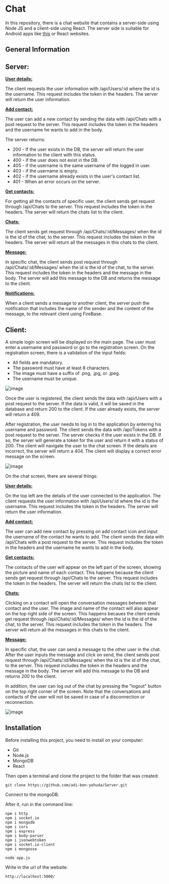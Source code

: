 # Chat

In this repository, there is a chat website that contains a server-side using Node JS and a client-side using React. The server side is suitable for Android apps like [this](https://github.com/adi-ben-yehuda/android_chat) or React websites. 

## General Information

## Server: 
<ins>**User details:**</ins>

The client requests the user information with /api/Users/:id where the id is the username. This request includes the token in the headers. The server will return the user information.

<ins>**Add contact:**</ins>

The user can add a new contact by sending the data with /api/Chats with a post request to the server. This request includes the token in the headers and the username he wants to add in the body.

The server returns: 
- 200 - If the user exists in the DB, the server will return the user information to the client with this status.
- 400 - if the user does not exist in the DB. 
- 405 - if the username is the same username of the logged in user. 
- 403 - if the username is empty. 
- 402 - if the username already exists in the user's contact list. 
- 401 - When an error occurs on the server.

<ins>**Get contacts:**</ins>

For getting all the contacts of specific user, the client sends get request through /api/Chats to the server. This request includes the token in the headers. The server will return the chats list to the client.

<ins>**Chats:**</ins>

The client sends get request through /api/Chats/:id/Messages/ when the id is the id of the chat, to the server. This request includes the token in the headers. The server will return all the messages in this chats to the client.

<ins>**Message:**</ins>

In specific chat, the client sends post request through /api/Chats/:id/Messages/ when the id is the id of the chat, to the server. This request includes the token in the headers and the message in the body. The server will add this message to the DB and returns the message to the client.

<ins>**Notifications:**</ins>

When a client sends a message to another client, the server push the notification that includes the name of the sender and the content of the message, to the relevant client using FireBase.

## Client: 
A simple login screen will be displayed on the main page. The user must enter a username and password or go to the registration screen.
On the registration screen, there is a validation of the input fields:
  -  All fields are mandatory.
   - The password must have at least 8 characters.
   - The image must have a suffix of .png, .jpg, or .jpeg.
   - The username must be unique.
    
![image](https://github.com/adi-ben-yehuda/server_NodeJS/assets/117977429/b32771bd-58a0-4798-b5ea-c49794f65bc7)

Once the user is registered, the client sends the data with /api/Users with a post request to the server. If the data is valid, it will be saved in the database and return 200 to the client. If the user already exists, the server will return a 409.

After registration, the user needs to log in to the application by entering his username and password. 
The client sends the data with /api/Tokens with a post request to the server. The server checks if the user exists in the DB. 
If so, the server will generate a token for the user and return it with a status of 200. The client will navigate the user to the chat screen.
If the details are incorrect, the server will return a 404. The client will display a correct error message on the screen.

![image](https://github.com/adi-ben-yehuda/server_NodeJS/assets/117977429/4689018e-6ffc-42bb-bfde-11e3636ce604)

On the chat screen, there are several things:

<ins>**User details:**</ins>

On the top left are the details of the user connected to the application. The client requests the user information with /api/Users/:id where the id is the username. This request includes the token in the headers. The server will return the user information.

<ins>**Add contact:**</ins>

The user can add new contact by pressing on add contact icon and input the username of the contact he wants to add. 
The client sends the data with /api/Chats with a post request to the server. This request includes the token in the headers and the username he wants to add in the body. 

<ins>**Get contacts:**</ins>

The contacts of the user will appear on the left part of the screen, showing the picture and name of each contact.
This happens because the client sends get request through /api/Chats to the server. This request includes the token in the headers. 
The server will return the chats list to the client. 

<ins>**Chats:**</ins>

Clicking on a contact will open the conversation messages between that contact and the user. The image and name of the contact will also appear on the top right side of the screen.
This happens becaues the client sends get request through /api/Chats/:id/Messages/ when the id is the id of the chat, to the server. This request includes the token in the headers. 
The server will return all the messages in this chats to the client. 

<ins>**Message:**</ins>

In specific chat, the user can send a message to the other user in the chat. After the user inputs the message and click on send, the client sends post request through /api/Chats/:id/Messages/ when the id is the id of the chat, to the server. This request includes the token in the headers and the message in the body. 
The server will add this message to the DB and returns 200 to the client. 

In addition, the user can log out of the chat by pressing the "logout" button on the top right corner of the screen. Note that the conversations and contacts of the user will not be saved in case of a disconnection or reconnection.

![image](https://github.com/adi-ben-yehuda/server_NodeJS/assets/117977429/18f173c7-9b33-4e25-b1c2-550b3c4210a0)

## Installation
Before installing this project, you need to install on your computer:
* Git
* Node.js
* MongoDB
* React

Then open a terminal and clone the project to the folder that was created:
```
git clone https://github.com/adi-ben-yehuda/Server.git
```
Connect to the mongoDB.

After it, run in the command line:
```
npm i http
npm i socket.io
npm i mongodb
npm i cors
npm i express
npm i body-parser
npm i jsonwebtoken
npm i socket.io-client
npm i mongoose

node app.js
```
Write in the url of the website:
```
http://localhost:5000/
```



